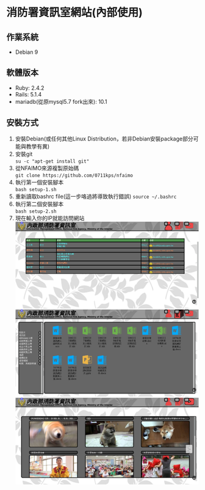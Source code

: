 # 消防署資訊室網站(內部使用)
## 作業系統
* Debian 9
## 軟體版本
* Ruby: 2.4.2
* Rails: 5.1.4
* mariadb(從原mysql5.7 fork出來): 10.1
## 安裝方式
1. 安裝Debian(或任何其他Linux Distribution，若非Debian安裝package部分可能與教學有異)
2. 安裝git  
`su -c "apt-get install git"`
3. 從NFAIMO來源複製原始碼  
`git clone https://github.com/0711kps/nfaimo`
4. 執行第一個安裝腳本  
`bash setup-1.sh`
5. 重新讀取bashrc file(這一步咯過將導致執行錯誤)
`source ~/.bashrc`
6. 執行第二個安裝腳本  
`bash setup-2.sh`
7. 現在輸入你的IP就能訪問網站  
![](/thumbnail/1.png)
![](/thumbnail/2.png)
![](/thumbnail/3.png)
